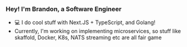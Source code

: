 ### Hey! I'm Brandon, a Software Engineer

- 💻 I do cool stuff with Next.JS + TypeScript, and Golang!
- Currently, I'm working on implementing microservices, so stuff like skaffold, Docker, K8s, NATS streaming etc are all fair game
<!--
**brewswain/brewswain** is a ✨ _special_ ✨ repository because its `README.md` (this file) appears on your GitHub profile.

Here are some ideas to get you started:

- 🔭 I’m currently working on ...
- 🌱 I’m currently learning ...
- 👯 I’m looking to collaborate on ...
- 🤔 I’m looking for help with ...
- 💬 Ask me about ...
- 📫 How to reach me: ...
- 😄 Pronouns: ...
- ⚡ Fun fact: ...
-->
